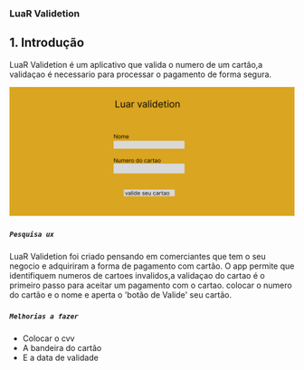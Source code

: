 ### LuaR Validetion


## 1. Introdução
LuaR Validetion é um aplicativo que valida o numero de um cartão,a validaçao é necessario para processar o pagamento de forma segura.

![Prototipo](https://github.com/brunabrubs/SAP008-card-validation/blob/main/PrototipoInicial.png)

##### `Pesquisa ux`

LuaR Validetion foi criado pensando em comerciantes que tem o seu negocio e adquiriram a forma de pagamento com cartão.
O app permite que identifiquem numeros de cartoes invalidos,a validaçao do cartao é o primeiro passo para aceitar um pagamento com o cartao.
 colocar o numero do cartão e o nome e aperta o 'botão de Valide' seu cartão.

##### `Melhorias a fazer`

* Colocar o cvv
* A bandeira do cartão
* E a data de validade 




